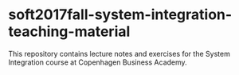 # soft2017fall-system-integration-teaching-material
This repository contains lecture notes and exercises for the System Integration course at Copenhagen Business Academy.
